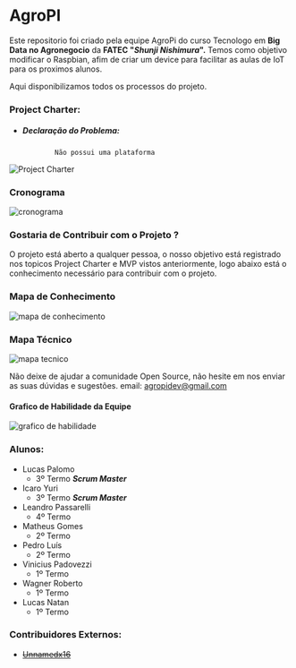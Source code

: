 # AgroPI

Este repositorio foi criado pela equipe AgroPi do curso Tecnologo em **Big Data no Agronegocio** da **FATEC "*Shunji Nishimura*".**
Temos como objetivo modificar o Raspbian, afim de criar um device para facilitar as aulas de IoT para os proximos alunos.

Aqui disponibilizamos todos os processos do projeto.
### Project Charter:
  * ##### Declaração do Problema:
                Não possui uma plataforma

![Project Charter](https://i.imgur.com/mo3jaqy.jpg)
### Cronograma
![cronograma](https://i.imgur.com/PnkIC6e.jpg)

### Gostaria de Contribuir com o Projeto ?
O projeto está aberto a qualquer pessoa, o nosso objetivo está registrado nos topicos Project Charter e MVP vistos anteriormente, logo abaixo está o conhecimento necessário para contribuir com o projeto.    

### Mapa de Conhecimento
![mapa de conhecimento](https://i.imgur.com/nXuC9Dy.png)
### Mapa Técnico
![mapa tecnico](https://i.imgur.com/o9GwVwZ.png)

Não deixe de ajudar a comunidade Open Source, não hesite em nos enviar as suas dúvidas e sugestões.
email: agropidev@gmail.com

#### Grafico de Habilidade da Equipe
![grafico de habilidade](https://i.imgur.com/plyFM4J.png)

### Alunos:
   * Lucas Palomo
        * 3º Termo __*Scrum Master*__
   * Icaro Yuri
        * 3º Termo __*Scrum Master*__
   * Leandro Passarelli
        * 4º Termo 
   * Matheus Gomes
        * 2º Termo
   * Pedro Luís
        * 2º Termo
   * Vinicius Padovezzi
        * 1º Termo
   * Wagner Roberto
        * 1º Termo
   * Lucas Natan 
        * 1º Termo

### Contribuidores Externos:
   * ~~[Unnamedx16](https://github.com/Unnamedx16)~~
